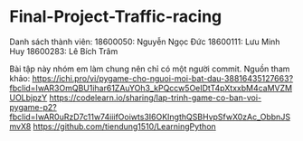# Final-Project-Traffic-racing
Danh sách thành viên:
  18600050: Nguyễn Ngọc Đức
  18600111: Lưu Minh Huy
  18600283: Lê Bích Trâm
  
Bài tập này nhóm em làm chung nên chỉ có một người commit.
Nguồn tham khảo:
  https://ichi.pro/vi/pygame-cho-nguoi-moi-bat-dau-38816435127663?fbclid=IwAR3OmQBU1ihar61ZAuYOh3_kPQccw5OeIDtT4pXtxxbM4caMVZMUOLbjpzY
  https://codelearn.io/sharing/lap-trinh-game-co-ban-voi-pygame-p2?fbclid=IwAR0uRzD7c11w74iiifOoiwts3I6OKIngthQSBHvpSfwX0zAc_ObbnJSmvX8
  https://github.com/tiendung1510/LearningPython
